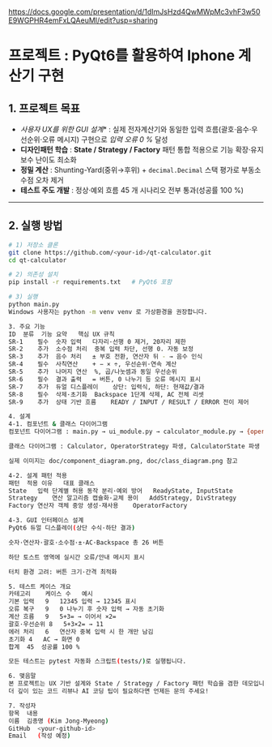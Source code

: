 https://docs.google.com/presentation/d/1dImJsHzd4QwMWpMc3vhF3w50E9WGPHR4emFxLQAeuMI/edit?usp=sharing

# 프로젝트 : PyQt6를 활용하여 Iphone 계산기 구현 

## 1. 프로젝트 목표
- *사용자 UX를 위한 GUI 설계** : 실제 전자계산기와 동일한 입력 흐름(괄호·음수·우선순위·오류 메시지) 구현으로 *입력 오류 0 %* 달성  
- **디자인패턴 학습** : **State / Strategy / Factory** 패턴 통합 적용으로 기능 확장·유지보수 난이도 최소화  
- **정밀 계산** : Shunting-Yard(중위→후위) + `decimal.Decimal` 스택 평가로 부동소수점 오차 제거  
- **테스트 주도 개발** : 정상·예외 흐름 45 개 시나리오 전부 통과(성공률 100 %)

---

## 2. 실행 방법
```bash
# 1) 저장소 클론
git clone https://github.com/<your-id>/qt-calculator.git
cd qt-calculator

# 2) 의존성 설치
pip install -r requirements.txt   # PyQt6 포함

# 3) 실행
python main.py
Windows 사용자는 python -m venv venv 로 가상환경을 권장합니다.

3. 주요 기능
ID	분류	기능 요약	핵심 UX 규칙
SR-1	필수	숫자 입력	다자리·선행 0 제거, 20자리 제한
SR-2	추가	소수점 처리	중복 입력 차단, 선행 0. 자동 보정
SR-3	추가	음수 처리	± 부호 전환, 연산자 뒤 - → 음수 인식
SR-4	필수	사칙연산	+ − × ÷, 우선순위·연속 계산
SR-5	추가	나머지 연산	%, 곱/나눗셈과 동일 우선순위
SR-6	필수	결과 출력	= 버튼, 0 나누기 등 오류 메시지 표시
SR-7	추가	듀얼 디스플레이	상단: 입력식, 하단: 현재값/결과
SR-8	필수	삭제·초기화	Backspace 1단계 삭제, AC 전체 리셋
SR-9	추가	상태 기반 흐름	READY / INPUT / RESULT / ERROR 전이 제어

4. 설계
4-1. 컴포넌트 & 클래스 다이어그램
컴포넌트 다이어그램 : main.py → ui_module.py → calculator_module.py → {operator,state}_module.py 의존 관계를 시각화

클래스 다이어그램 : Calculator, OperatorStrategy 파생, CalculatorState 파생 관계로 객체 책임·패턴 적용 위치 명확화

실제 이미지는 doc/component_diagram.png, doc/class_diagram.png 참고

4-2. 설계 패턴 적용
패턴	적용 이유	대표 클래스
State	입력 단계별 허용 동작 분리·예외 방어	ReadyState, InputState
Strategy	연산 알고리즘 캡슐화·교체 용이	AddStrategy, DivStrategy
Factory	연산자 객체 중앙 생성·재사용	OperatorFactory

4-3. GUI 인터페이스 설계
PyQt6 듀얼 디스플레이(상단 수식·하단 결과)

숫자·연산자·괄호·소수점·±·AC·Backspace 총 26 버튼

하단 토스트 영역에 실시간 오류/안내 메시지 표시

터치 환경 고려: 버튼 크기·간격 최적화

5. 테스트 케이스 개요
카테고리	케이스 수	예시
기본 입력	9	12345 입력 → 12345 표시
오류 복구	9	0 나누기 후 숫자 입력 → 자동 초기화
계산 흐름	9	5+3= → 이어서 ×2=
괄호·우선순위	8	5+3×2= → 11
에러 처리	6	연산자 중복 입력 시 한 개만 남김
초기화	4	AC → 화면 0
합계	45	성공률 100 %

모든 테스트는 pytest 자동화 스크립트(tests/)로 실행됩니다.

6. 맺음말
본 프로젝트는 UX 기반 설계와 State / Strategy / Factory 패턴 학습을 겸한 데모입니다.
더 깊이 있는 코드 리뷰나 AI 코딩 팁이 필요하다면 언제든 문의 주세요!

7. 작성자
항목	내용
이름	김종명 (Kim Jong-Myeong)
GitHub	<your-github-id>
Email	(작성 예정)
